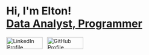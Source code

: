 # Hi, I'm Elton! <br/> [Data Analyst, Programmer]()
<a href="https://www.linkedin.com/in/elton-s"><img src="https://github.com/user-attachments/assets/f7b9cae9-10b9-4e35-a50f-eed12491de87" alt="LinkedIn Profile" width="96" height="32"></a> &nbsp;
<a href="https://github.com/git-elton-s/git-elton-s"><img src="https://github.com/user-attachments/assets/2af6914c-44d2-4430-93ce-5d861a123cb1" alt="GitHub Profile" width="96" height="32"></a>

